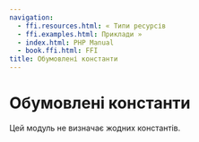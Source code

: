 ```yaml
---
navigation:
  - ffi.resources.html: « Типи ресурсів
  - ffi.examples.html: Приклади »
  - index.html: PHP Manual
  - book.ffi.html: FFI
title: Обумовлені константи
---
```

# Обумовлені константи

Цей модуль не визначає жодних константів.
